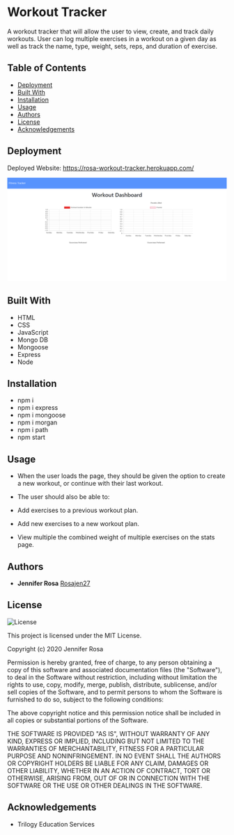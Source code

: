 # Workout Tracker

A workout tracker that will allow the user to view, create, and track daily workouts. User can log multiple exercises in a workout on a given day as well as track the name, type, weight, sets, reps, and duration of exercise.


## Table of Contents
* [Deployment](#deployment)
* [Built With](#built-with)
* [Installation](#installation)
* [Usage](#usage)
* [Authors](#authors)
* [License](#license)
* [Acknowledgements](#acknowledgement)


## Deployment

Deployed Website: https://rosa-workout-tracker.herokuapp.com/

![workout-tracker.PNG](./public/workout-tracker.png)


## Built With

* HTML
* CSS
* JavaScript
* Mongo DB
* Mongoose
* Express
* Node

## Installation 

* npm i
* npm i express
* npm i mongoose
* npm i morgan
* npm i path
* npm start

## Usage

* When the user loads the page, they should be given the option to create a new workout, or continue with their last workout.

* The user should also be able to:

* Add exercises to a previous workout plan.

* Add new exercises to a new workout plan.

* View multiple the combined weight of multiple exercises on the stats page.


## Authors

  - **Jennifer Rosa**
    [Rosajen27](https://rosajen27.github.io/)


## License

![License](https://img.shields.io/badge/license-MIT%20License-blue.svg)

This project is licensed under the MIT License.

Copyright (c) 2020 Jennifer Rosa

Permission is hereby granted, free of charge, to any person obtaining a copy
of this software and associated documentation files (the "Software"), to deal
in the Software without restriction, including without limitation the rights
to use, copy, modify, merge, publish, distribute, sublicense, and/or sell
copies of the Software, and to permit persons to whom the Software is
furnished to do so, subject to the following conditions:

The above copyright notice and this permission notice shall be included in all
copies or substantial portions of the Software.

THE SOFTWARE IS PROVIDED "AS IS", WITHOUT WARRANTY OF ANY KIND, EXPRESS OR
IMPLIED, INCLUDING BUT NOT LIMITED TO THE WARRANTIES OF MERCHANTABILITY,
FITNESS FOR A PARTICULAR PURPOSE AND NONINFRINGEMENT. IN NO EVENT SHALL THE
AUTHORS OR COPYRIGHT HOLDERS BE LIABLE FOR ANY CLAIM, DAMAGES OR OTHER
LIABILITY, WHETHER IN AN ACTION OF CONTRACT, TORT OR OTHERWISE, ARISING FROM,
OUT OF OR IN CONNECTION WITH THE SOFTWARE OR THE USE OR OTHER DEALINGS IN THE
SOFTWARE.


## Acknowledgements

* Trilogy Education Services